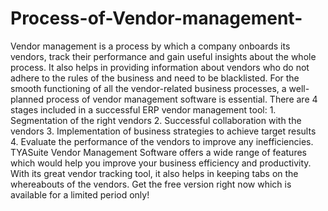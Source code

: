 # Process-of-Vendor-management-
Vendor management is a process by which a company onboards its vendors, track their performance and gain useful insights about the whole process. It also helps in providing information about vendors who do not adhere to the rules of the business and need to be blacklisted.   For the smooth functioning of all the vendor-related business processes, a well-planned process of vendor management software is essential. There are 4 stages included in a successful ERP vendor management tool:  1. Segmentation of the right vendors 2. Successful collaboration with the vendors 3. Implementation of business strategies to achieve target results 4. Evaluate the performance of the vendors to improve any inefficiencies.    TYASuite Vendor Management Software offers a wide range of features which would help you improve your business efficiency and productivity. With its great vendor tracking tool, it also helps in keeping tabs on the whereabouts of the vendors. Get the free version right now which is available for a limited period only!
